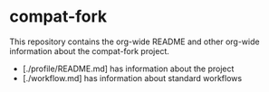 # compat-fork

This repository contains the org-wide README and other org-wide
information about the compat-fork project.

- [./profile/README.md] has information about the project
- [./workflow.md] has information about standard workflows
